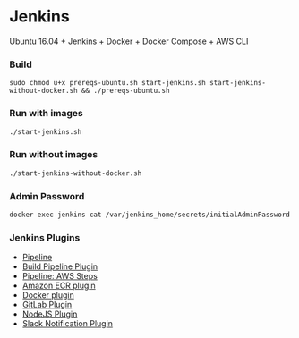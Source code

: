 # Jenkins
Ubuntu 16.04 + Jenkins + Docker + Docker Compose + AWS CLI

### Build
```
sudo chmod u+x prereqs-ubuntu.sh start-jenkins.sh start-jenkins-without-docker.sh && ./prereqs-ubuntu.sh
```
### Run with images
```sh
./start-jenkins.sh
```
### Run without images
```sh
./start-jenkins-without-docker.sh
```
### Admin Password
```sh
docker exec jenkins cat /var/jenkins_home/secrets/initialAdminPassword
```
### Jenkins Plugins
- [Pipeline](https://wiki.jenkins-ci.org/display/JENKINS/Pipeline+Plugin)
- [Build Pipeline Plugin](https://wiki.jenkins-ci.org/display/JENKINS/Build+Pipeline+Plugin)
- [Pipeline: AWS Steps](https://wiki.jenkins.io/display/JENKINS/Pipeline+AWS+Plugin)
- [Amazon ECR plugin](https://wiki.jenkins-ci.org/display/JENKINS/Amazon+ECR)
- [Docker plugin](http://wiki.jenkins-ci.org/display/JENKINS/Docker+Plugin)
- [GitLab Plugin](https://wiki.jenkins-ci.org/display/JENKINS/GitLab+Plugin)
- [NodeJS Plugin](http://wiki.jenkins-ci.org/display/JENKINS/NodeJS+Plugin)
- [Slack Notification Plugin](http://wiki.jenkins-ci.org/display/JENKINS/Slack+Plugin)

